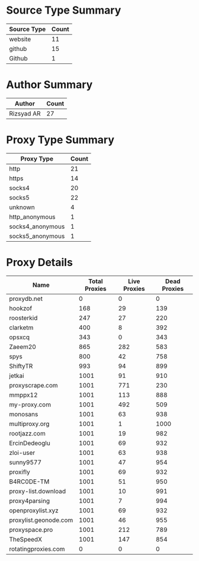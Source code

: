 # Source Type Summary

| Source Type | Count |
|-------------|-------|
| website | 11 |
| github | 15 |
| Github | 1 |


# Author Summary

| Author | Count |
|--------|-------|
| Rizsyad AR | 27 |


# Proxy Type Summary

| Proxy Type | Count |
|------------|-------|
| http | 21 |
| https | 14 |
| socks4 | 20 |
| socks5 | 22 |
| unknown | 4 |
| http_anonymous | 1 |
| socks4_anonymous | 1 |
| socks5_anonymous | 1 |


# Proxy Details

| Name | Total Proxies | Live Proxies | Dead Proxies |
|------|---------------|--------------|---------------|
| proxydb.net | 0 | 0 | 0 |
| hookzof | 168 | 29 | 139 |
| roosterkid | 247 | 27 | 220 |
| clarketm | 400 | 8 | 392 |
| opsxcq | 343 | 0 | 343 |
| Zaeem20 | 865 | 282 | 583 |
| spys | 800 | 42 | 758 |
| ShiftyTR | 993 | 94 | 899 |
| jetkai | 1001 | 91 | 910 |
| proxyscrape.com | 1001 | 771 | 230 |
| mmppx12 | 1001 | 113 | 888 |
| my-proxy.com | 1001 | 492 | 509 |
| monosans | 1001 | 63 | 938 |
| multiproxy.org | 1001 | 1 | 1000 |
| rootjazz.com | 1001 | 19 | 982 |
| ErcinDedeoglu | 1001 | 69 | 932 |
| zloi-user | 1001 | 63 | 938 |
| sunny9577 | 1001 | 47 | 954 |
| proxifly | 1001 | 69 | 932 |
| B4RC0DE-TM | 1001 | 51 | 950 |
| proxy-list.download | 1001 | 10 | 991 |
| proxy4parsing | 1001 | 7 | 994 |
| openproxylist.xyz | 1001 | 69 | 932 |
| proxylist.geonode.com | 1001 | 46 | 955 |
| proxyspace.pro | 1001 | 212 | 789 |
| TheSpeedX | 1001 | 147 | 854 |
| rotatingproxies.com | 0 | 0 | 0 |
